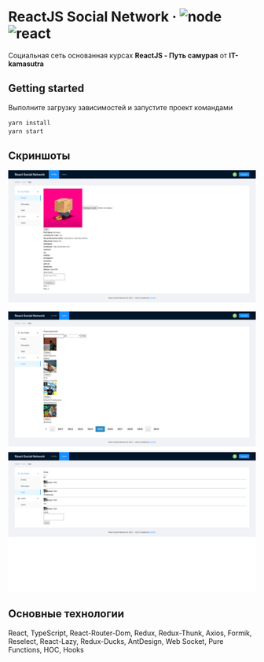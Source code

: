 # ReactJS Social Network &middot; ![node](https://img.shields.io/badge/node-v14.19.0-blue) ![react](https://img.shields.io/badge/react-17.0.1-blue)

Социальная сеть основанная курсах **ReactJS - Путь самурая** от **IT-kamasutra**

## Getting started

Выполните загрузку зависимостей и запустите проект командами
```sh
yarn install
yarn start
```

## Скриншоты

![list](https://raw.githubusercontent.com/kast96/social/master/screenshots/profile.png)
![detail](https://raw.githubusercontent.com/kast96/social/master/screenshots/users.png)
![detail](https://raw.githubusercontent.com/kast96/social/master/screenshots/chat.png)

## Основные технологии
React, TypeScript, React-Router-Dom, Redux, Redux-Thunk, Axios, Formik, Reselect, React-Lazy, Redux-Ducks, AntDesign, Web Socket, Pure Functions, HOC, Hooks